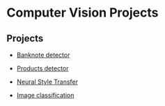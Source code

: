 # Computer Vision Projects

## Projects
  * [Banknote detector](./banknote_detector/README.md)
  
  * [Products detector](./products_detector/README.md)

  * [Neural Style Transfer](./neural_style_transfer/README.md)

  * [Image classification](./image_classification/README.md)
